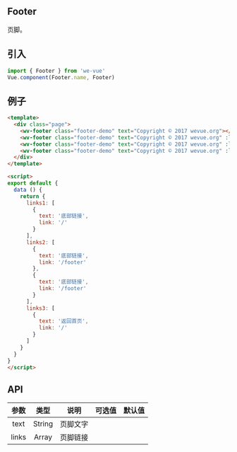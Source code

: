 Footer
---
页脚。

## 引入

```js
import { Footer } from 'we-vue'
Vue.component(Footer.name, Footer)
```

## 例子

```html
<template>
  <div class="page">
    <wv-footer class="footer-demo" text="Copyright © 2017 wevue.org"></wv-footer>
    <wv-footer class="footer-demo" text="Copyright © 2017 wevue.org" :links="links1"></wv-footer>
    <wv-footer class="footer-demo" text="Copyright © 2017 wevue.org" :links="links2"></wv-footer>
    <wv-footer class="footer-demo" text="Copyright © 2017 wevue.org" :links="links3"></wv-footer>
  </div>
</template>

<script>
export default {
  data () {
    return {
      links1: [
        {
          text: '底部链接',
          link: '/'
        }
      ],
      links2: [
        {
          text: '底部链接',
          link: '/footer'
        },
        {
          text: '底部链接',
          link: '/footer'
        }
      ],
      links3: [
        {
          text: '返回首页',
          link: '/'
        }
      ]
    }
  }
}
</script>
```

## API

|     参数     |   类型    |   说明    |         可选值          |   默认值   |
| :--------: | :-----: | :-----: | :------------------: | :-----: |
|    text    | String  |   页脚文字    |                      |  |
|    links   | Array | 页脚链接 |                    |    |
